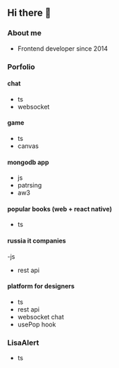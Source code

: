 ## Hi there 👋

### About me

- Frontend developer since 2014
  
### Porfolio

#### chat
- ts
- websocket
#### game
- ts
- canvas
#### mongodb app
- js
- patrsing
- aw3
#### popular books (web + react native)
- ts
#### russia it companies
-js
- rest api
#### platform for designers
- ts
- rest api
- websocket chat
- usePop hook
### LisaAlert
- ts

<!--
**gineff/gineff** is a ✨ _special_ ✨ repository because its `README.md` (this file) appears on your GitHub profile.

Here are some ideas to get you started:

- 🔭 I’m currently working on ...
- 🌱 I’m currently learning ...
- 👯 I’m looking to collaborate on ...
- 🤔 I’m looking for help with ...
- 💬 Ask me about ...
- 📫 How to reach me: ...
- 😄 Pronouns: ...
- ⚡ Fun fact: ...
-->
